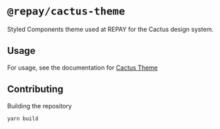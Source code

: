 # `@repay/cactus-theme`

Styled Components theme used at REPAY for the Cactus design system.


## Usage

For usage, see the documentation for [Cactus Theme](../../docs/Theme/README.md)

## Contributing

Building the repository

```
yarn build
```
